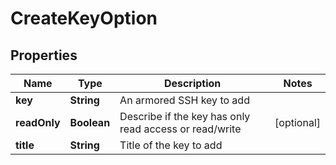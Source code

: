 # CreateKeyOption

## Properties
Name | Type | Description | Notes
------------ | ------------- | ------------- | -------------
**key** | **String** | An armored SSH key to add | 
**readOnly** | **Boolean** | Describe if the key has only read access or read/write |  [optional]
**title** | **String** | Title of the key to add | 
